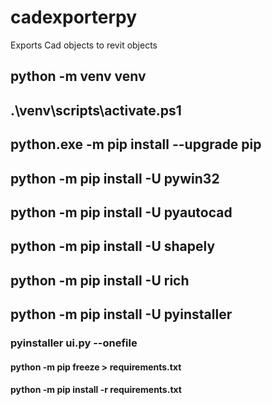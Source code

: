 # cadexporterpy
Exports Cad objects to revit objects

## python -m venv venv
## .\venv\scripts\activate.ps1
## python.exe -m pip install --upgrade pip
## python -m pip install -U pywin32
## python -m pip install -U pyautocad
## python -m pip install -U shapely
## python -m pip install -U rich
## python -m pip install -U pyinstaller

### pyinstaller ui.py --onefile

#### python -m pip freeze > requirements.txt
#### python -m pip install -r requirements.txt